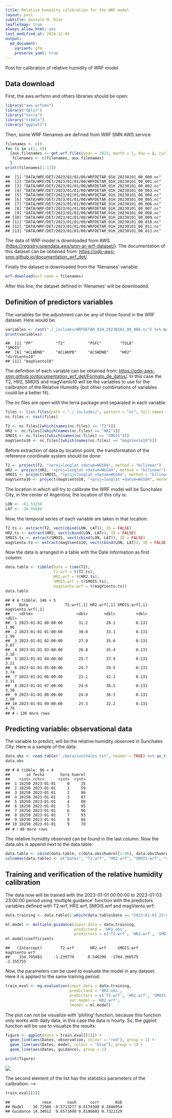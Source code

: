 ```yaml
---
title: Relative humidity calibration for the WRF model
layout: post
subtitle: Gonzalo M. Díaz
leafletmap: true
always_allow_html: yes
last_modified_at: 2024-12-04
output: 
  md_document:
    variant: gfm
    preserve_yaml: true
---
```


Post for calibration of relative humidity of WRF model


## Data download

First, the aws.wrfsmn and others libraries should be open:

``` r
library("aws.wrfsmn")
library("dplyr")
library("terra")
library("tibble")
library("ggplot2")
```

Then, some WRF filenames are defined from WRF SMN AWS service

``` r
filenames <- c()
for (i in c(1, 4))
  {aux.filenames <- get.wrf.files(year = 2023, month = 1, day = i, cycle = 00, time = "01H")
   filenames <- c(filenames, aux.filenames)
  }
print(filenames[1:13])
```

    ##  [1] "DATA/WRF/DET/2023/01/01/00/WRFDETAR_01H_20230101_00_000.nc"
    ##  [2] "DATA/WRF/DET/2023/01/01/00/WRFDETAR_01H_20230101_00_001.nc"
    ##  [3] "DATA/WRF/DET/2023/01/01/00/WRFDETAR_01H_20230101_00_002.nc"
    ##  [4] "DATA/WRF/DET/2023/01/01/00/WRFDETAR_01H_20230101_00_003.nc"
    ##  [5] "DATA/WRF/DET/2023/01/01/00/WRFDETAR_01H_20230101_00_004.nc"
    ##  [6] "DATA/WRF/DET/2023/01/01/00/WRFDETAR_01H_20230101_00_005.nc"
    ##  [7] "DATA/WRF/DET/2023/01/01/00/WRFDETAR_01H_20230101_00_006.nc"
    ##  [8] "DATA/WRF/DET/2023/01/01/00/WRFDETAR_01H_20230101_00_007.nc"
    ##  [9] "DATA/WRF/DET/2023/01/01/00/WRFDETAR_01H_20230101_00_008.nc"
    ## [10] "DATA/WRF/DET/2023/01/01/00/WRFDETAR_01H_20230101_00_009.nc"
    ## [11] "DATA/WRF/DET/2023/01/01/00/WRFDETAR_01H_20230101_00_010.nc"
    ## [12] "DATA/WRF/DET/2023/01/01/00/WRFDETAR_01H_20230101_00_011.nc"
    ## [13] "DATA/WRF/DET/2023/01/01/00/WRFDETAR_01H_20230101_00_012.nc"

The data of WRF model is downloaded from AWS
(<https://registry.opendata.aws/smn-ar-wrf-dataset/>). The documentation
of this dataset can be obtained from:
<https://odp-aws-smn.github.io/documentation_wrf_det/>.

Finally the dataset is downloaded from the ‘filenames’ variable:

``` r
wrf.download(wrf.name = filenames)
```

After this line, the dataset defined in ‘filenames’ will be downloaded.

## Definition of predictors variables

The variables for the adjustment can be any of those found in the WRF
dataset. Here would be:

``` r
variables <- rast("./_includes/WRFDETAR_01H_20230101_00_000.nc") %>% names()
print(variables)
```

    ##  [1] "PP"          "T2"          "PSFC"        "TSLB"        "SMOIS"      
    ##  [6] "ACLWDNB"     "ACLWUPB"     "ACSWDNB"     "HR2"         "dirViento10"
    ## [11] "magViento10"

The definition of each variable can be obtained from:
<https://odp-aws-smn.github.io/documentation_wrf_det/Formato_de_datos/>.
In this case the T2, HR2, SMOIS and magViento10 will be the variables to
use for the calibration of the Relative Humidity (but other combinations
of variables could be a better fit).

The nc files are open with the terra package and separated in each
variable:

``` r
files <- list.files(path = "./_includes/", pattern = "nc", full.names = TRUE)
nc.files <- rast(files)

T2 <- nc.files[[which(names(nc.files) == "T2")]]
HR2 <- nc.files[[which(names(nc.files) == "HR2")]]
SMOIS <- nc.files[[which(names(nc.files) == "SMOIS")]]
magViento10 <- nc.files[[which(names(nc.files) == "magViento10")]]
```

Before extraction of data by location point, the transformation of the
reference coordinate system should be done:

``` r
T2 <- project(T2, "+proj=longlat +datum=WGS84", method = "bilinear")
HR2 <- project(HR2, "+proj=longlat +datum=WGS84", method = "bilinear")
SMOIS <- project(SMOIS, "+proj=longlat +datum=WGS84", method = "bilinear")
magViento10 <- project(magViento10, "+proj=longlat +datum=WGS84", method = "bilinear")
```

The location in which will try to calibrate the WRF model will be
Sunchales City, in the center of Argentina, the location of this city
is:

``` r
LON <- -61.53258
LAT <- -30.95686
```

Now, the temporal series of each variable are taken in that location:

``` r
T2.ts <- extract(T2, vect(cbind(LON, LAT)), ID = FALSE)
HR2.ts <- extract(HR2, vect(cbind(LON, LAT)), ID = FALSE)
SMOIS.ts <- extract(SMOIS, vect(cbind(LON, LAT)), ID = FALSE)
magViento.ts <- extract(magViento10, vect(cbind(LON, LAT)), ID = FALSE)
```

Now the data is arranged in a table with the Date information as first
column:

``` r
data.table <- tibble(Date = time(T2),
                     T2.wrf = t(T2.ts),
                     HR2.wrf = t(HR2.ts),
                     SMOIS.wrf = t(SMOIS.ts),
                     magViento.wrf = t(magViento.ts))
data.table
```

    ## # A tibble: 146 × 5
    ##    Date                T2.wrf[,1] HR2.wrf[,1] SMOIS.wrf[,1] magViento.wrf[,1]
    ##    <dttm>                   <dbl>       <dbl>         <dbl>             <dbl>
    ##  1 2023-01-01 00:00:00       31.2        28.1         0.131              1.96
    ##  2 2023-01-01 01:00:00       30.0        33.1         0.131              1.99
    ##  3 2023-01-01 02:00:00       27.9        35.0         0.131              3.07
    ##  4 2023-01-01 03:00:00       26.8        35.4         0.131              3.16
    ##  5 2023-01-01 04:00:00       25.7        37.9         0.131              3.21
    ##  6 2023-01-01 05:00:00       24.7        39.5         0.131              3.74
    ##  7 2023-01-01 06:00:00       23.1        42.1         0.131              3.31
    ##  8 2023-01-01 07:00:00       24.6        36.5         0.131              3.30
    ##  9 2023-01-01 08:00:00       24.8        36.3         0.131              2.60
    ## 10 2023-01-01 09:00:00       25.3        32.2         0.131              4.76
    ## # ℹ 136 more rows

## Predicting variable: observational data

The variable to predict, will be the relative humidity observed in
Sunchales City. Here is a sample of the data:

``` r
data.obs <- read.table("./data/sunchales.txt", header = TRUE) %>% as_tibble()
data.obs
```

    ## # A tibble: 96 × 4
    ##       id fecha       hora humrel
    ##    <int> <chr>      <int>  <int>
    ##  1 18250 2023-01-01     0     35
    ##  2 18250 2023-01-01     1     59
    ##  3 18250 2023-01-01     2     86
    ##  4 18250 2023-01-01     3     87
    ##  5 18250 2023-01-01     4     88
    ##  6 18250 2023-01-01     5     95
    ##  7 18250 2023-01-01     6     96
    ##  8 18250 2023-01-01     7     93
    ##  9 18250 2023-01-01     8     84
    ## 10 18250 2023-01-01     9     78
    ## # ℹ 86 more rows

The relative humidity observed can be found in the last column. Now the
data.obs is append next to the data.table:

``` r
data.table <- cbind(data.table, c(data.obs$humrel[1:96], data.obs$humrel[1:50]))
colnames(data.table) <- c("Dates", "T2.wrf", "HR2.wrf", "SMOIS.wrf", "magViento.wrf", "HR2.obs")
```

## Training and verification of the relative humidity calibration

The data now will be trained with the 2023-01-01 00:00:00 to 2023-01-03
23:00:00 period using ‘multiple.guidance’ function with the predictors
variables defined with T2.wrf, HR2.wrf, SMOIS.wrf and magViento.wrf:

``` r
data.training <- data.table[1:which(data.table$Date == "2023-01-03 23:00:00"),]

ml.model <- multiple.guidance(input.data = data.training,
                              predictand = 'HR2.obs',
                              predictors = c('T2.wrf', 'HR2.wrf', 'SMOIS.wrf', 'magViento.wrf'))
ml.model$coefficients
```

    ##   (Intercept)        T2.wrf       HR2.wrf     SMOIS.wrf magViento.wrf 
    ##    334.795881     -1.239779      0.546299  -1784.360575     -2.355755

Now, the parameters can be used to evaluate the model in any dataset.
Here it is applied to the same training period:

``` r
train.eval <- mg.evaluation(input.data = data.training,
                            predictand = 'HR2.obs',
                            predictors = c('T2.wrf', 'HR2.wrf', 'SMOIS.wrf', 'magViento.wrf'),
                            var.model = 'HR2.wrf',
                            lmodel = ml.model)
```

The plot can not be visualize with ‘ploting’ function, because this
function only works with daily data, in this case the data is hourly.
So, the ggplot function will be use to visualize the results:

``` r
figure <- ggplot(data = train.eval[[1]]) +
  geom_line(aes(Dates, observation, colour = "red"), group = 1) +
  geom_line(aes(Dates, model, colour = "blue"), group = 1) +
  geom_line(aes(Dates, guidance), group = 1)

print(figure)
```

![](../Page04_awswrfsmn_files/figure-gfm/unnamed-chunk-14-1.png)<!-- -->

The second element of the list has the statistics parameters of the
calibration: –\>

``` r
train.eval[[2]]
```

    ##              rmse       nash      corr       KGE
    ## Model    30.71986 -0.5713277 0.6174308 0.2846954
    ## Guidance 14.34912  0.6571698 0.8106601 0.7322329

<!-- ## Calibration of evaporation soil model output for a verification dataset -->
<!-- The parameters of the previous section now are applied to the data.verification period. This period will be defined from 2017-01-01 to 2017-12-31. Then, the statistics parameters of the calibration in this dataset are shown: -->
<!-- ```{r} -->
<!-- data.verification <- data[which(data$Dates == "2017-01-01"):which(data$Dates == "2017-12-31"),] -->
<!-- verif.eval <- mg.evaluation(input.data = data.verification, predictand = 'evapo_obs', -->
<!--                             predictors = predictors.variables, -->
<!--                             var.model = 'OUT_EVAP', -->
<!--                             lmodel = ml.model) -->
<!-- verif.eval[[2]] -->
<!-- ``` -->
<!-- Finally, the monthly plot of this dataset is displayed below: -->
<!-- ```{r} -->
<!-- ploting(daily2monthly(data = verif.eval[[1]])) -->
<!-- ``` -->
